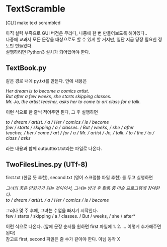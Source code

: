 # TextScramble
 [CLI] make text scrambled

아직 실력 부족으로 GUI 버전은 무리다, 나중에 한 번 만들어보도록 해야겠다..  
나중에 교과서 모든 문장을 대상으로도 할 수 있게 할 거지만, 일단 지금 당장 필요한 정도만 만들었다.  
실행하려면 Python3 설치가 되어있어야 한다.  

## TextBook.py
같은 경로 내에 py.txt를 만든다. 안에 내용은

*Her dream is to become a comics artist.  
But after a few weeks, she starts skipping classes.  
Mr. Jo, the artist teacher, asks her to come to art class for a talk.*  

이런 식으로 한 줄씩 적어주면 된다, 그 후 실행하면

*to / dream / artist. / a / Her / comics / is / become  
few / starts / skipping / a / classes. / But / weeks, / she / after  
teacher, / her / come / art / for / a / Mr. / artist / Jo, / talk. / to / the / to / class / asks*  

라는 내용과 함께 outputtext.txt라는 파일로 나온다.

## TwoFilesLines.py (UTf-8)
first.txt (한글 뜻 추천), second.txt (영어 스크램블 파일 추천) 를 두고 실행하면

*그녀의 꿈은 만화가가 되는 것이어서, 그녀는 방과 후 활동 중 미술 프로그램에 참여한다.  
to / dream / artist. / a / Her / comics / is / become*  

그러나 몇 주 후에, 그녀는 수업을 빠지기 시작한다.  
few / starts / skipping / a / classes. / But / weeks, / she / after*  

이런 식으로 나온다. (앞에 문장 순서를 원하면 first 파일에 1. 2. ... 이렇게 추가해주면 된다)  
참고로 first, second 파일은 줄 수가 같아야 한다. 아님 동작 X  
